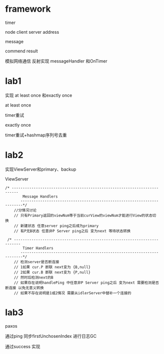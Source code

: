 # framework

timer

node client server address 

message 

commend result

模拟网络通信 反射实现 messageHandler 和OnTimer

# lab1

实现 at least once 和exactly once

at least once  

timer重试

exactly once

timer重试+hashmap序列号去重

# lab2

实现ViewServer和primary、backup 

ViewServer 

```
/* -------------------------------------------------------------------------
        Message Handlers
       -----------------------------------------------------------------------*/
    //分情况讨论
    // 只有Primary返回的viewNum等于当前curView的viewNum才能进行View的状态切换
    // 新建状态 任意server ping之后成为primary
    // 有P无B状态 任意非P Server ping之后 变为next 等待状态转换

 /* -------------------------------------------------------------------------
        Timer Handlers
       -----------------------------------------------------------------------*/
    // 检测server是否断连接
    // 1如果 cur.P 断联 next变为 {B,null}
    // 2如果 cur.B 断联 next变为 {P,null}
    // 然时后检测next的B
    // 如果存在说明handlePing 中任意非P Server ping之后 变为next 需要检测是否断连接 以免无意义转换
    // 如果不存在说明是1或2情况 需要从idlerServer中替补一个连接的
```





# lab3

paxos

通过ping 同步firstUnchosenIndex 进行日志GC

通过success 实现